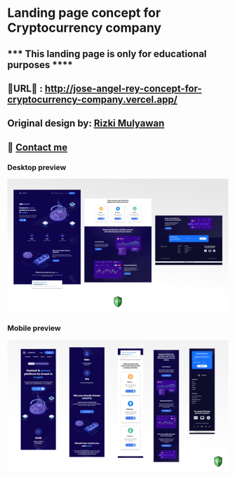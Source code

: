 # Landing page concept for Cryptocurrency company

## *** This landing page is only for educational purposes ****

## 🚀URL🚀 : http://jose-angel-rey-concept-for-cryptocurrency-company.vercel.app/

## Original design by: [Rizki Mulyawan](https://dribbble.com/mulyawan) 
## 📧 [Contact me](mailto:dev.joseangel.rey@gmail.com) 

### Desktop preview
![Desktop design](/design/Desktop-preview.png)

### Mobile preview
![Mobile design](/design/Mobile-preview.png)

